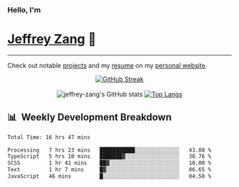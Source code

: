 
### Hello, I'm 
# [Jeffrey Zang](https://www.linkedin.com/in/jeffreyzang/) 🦀

---

Check out notable [projects](https://jeffz.dev/projects) and my [resume](https://jeffz.dev/resume) on my [personal website](https://jeffz.dev/).

<div align = 'center'>

[![GitHub Streak](https://github-readme-streak-stats.herokuapp.com/?user=jeffrey-zang&theme=tokyonight)](https://git.io/streak-stats)
<br></br>
![jeffrey-zang's GitHub stats](https://github-readme-stats.vercel.app/api?username=jeffrey-zang&show_icons=true&theme=tokyonight&hide_rank=true&hide=stars) 
[![Top Langs](https://github-readme-stats.vercel.app/api/top-langs/?username=jeffrey-zang&hide=ShaderLab,HLSL&layout=compact&theme=tokyonight)](https://github.com/anuraghazra/github-readme-stats)

</div>

## 📊 &nbsp;Weekly Development Breakdown
<!--START_SECTION:waka-->

```txt
Total Time: 16 hrs 47 mins

Processing   7 hrs 23 mins   ███████████░░░░░░░░░░░░░░   43.88 %
TypeScript   5 hrs 10 mins   ███████▓░░░░░░░░░░░░░░░░░   30.76 %
SCSS         1 hr 41 mins    ██▓░░░░░░░░░░░░░░░░░░░░░░   10.00 %
Text         1 hr 7 mins     █▓░░░░░░░░░░░░░░░░░░░░░░░   06.65 %
JavaScript   46 mins         █░░░░░░░░░░░░░░░░░░░░░░░░   04.58 %
```

<!--END_SECTION:waka-->

